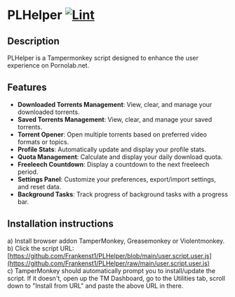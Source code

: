 # PLHelper [![Lint](https://github.com/Frankenst1/PLHelper/actions/workflows/lint.yml/badge.svg)](https://github.com/Frankenst1/PLHelper/actions/workflows/lint.yml)

## Description
PLHelper is a Tampermonkey script designed to enhance the user experience on Pornolab.net.

## Features
- **Downloaded Torrents Management**: View, clear, and manage your downloaded torrents.
- **Saved Torrents Management**: View, clear, and manage your saved torrents.
- **Torrent Opener**: Open multiple torrents based on preferred video formats or topics.
- **Profile Stats**: Automatically update and display your profile stats.
- **Quota Management**: Calculate and display your daily download quota.
- **Freeleech Countdown**: Display a countdown to the next freeleech period.
- **Settings Panel**: Customize your preferences, export/import settings, and reset data.
- **Background Tasks**: Track progress of background tasks with a progress bar.

## Installation instructions

a) Install browser addon TamperMonkey, Greasemonkey or Violentmonkey.  
b) Click the script URL: [https://github.com/Frankenst1/PLHelper/blob/main/user.script.user.js](https://github.com/Frankenst1/PLHelper/raw/main/user.script.user.js)  
c) TamperMonkey should automatically prompt you to install/update the script. If it doesn't, open up the TM Dashboard, go to the Utilities tab, scroll down to "Install from URL" and paste the above URL in there.
